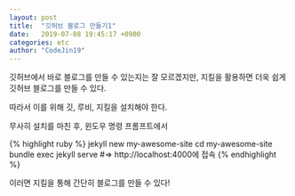 ```yaml
---
layout: post
title:  "깃허브 블로그 만들기1"
date:   2019-07-08 19:45:17 +0900
categories: etc
author: "CodeJin19"
---
```

깃허브에서 바로 블로그를 만들 수 있는지는 잘 모르겠지만, 지킬을 활용하면 더욱 쉽게 깃허브 블로그를 만들 수 있다.

따라서 이를 위해 깃, 루비, 지킬을 설치해야 한다.

무사히 설치를 마친 후, 윈도우 명령 프롬프트에서

{% highlight ruby %}
jekyll new my-awesome-site
cd my-awesome-site
bundle exec jekyll serve
#=> http://localhost:4000에 접속
{% endhighlight %}

이러면 지킬을 통해 간단히 블로그를 만들 수 있다!
